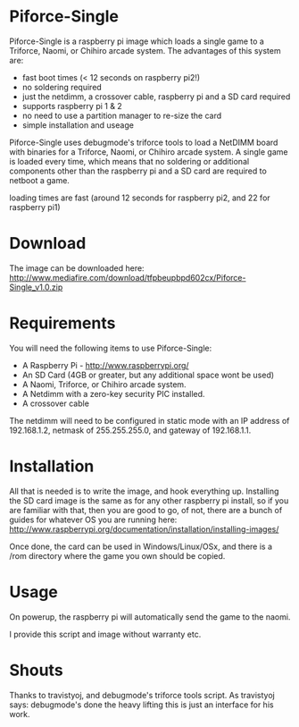 # Piforce-Single

Piforce-Single is a raspberry pi image which loads a single game to a Triforce, Naomi, or Chihiro arcade system. The advantages of this system are:

- fast boot times (< 12 seconds on raspberry pi2!)
- no soldering required
- just the netdimm, a crossover cable, raspberry pi and a SD card required
- supports raspberry pi 1 & 2
- no need to use a partition manager to re-size the card
- simple installation and useage


Piforce-Single uses debugmode's triforce tools to load a NetDIMM board with binaries for a Triforce, Naomi, or Chihiro arcade system. A single game is loaded every time, which means that no soldering or additional components other than the raspberry pi and a SD card are required to netboot a game.

loading times are fast (around 12 seconds for raspberry pi2, and 22 for raspberry pi1)

# Download

The image can be downloaded here:
http://www.mediafire.com/download/tfpbeupbpd602cx/Piforce-Single_v1.0.zip

# Requirements

You will need the following items to use Piforce-Single:

- A Raspberry Pi - http://www.raspberrypi.org/
- An SD Card (4GB or greater, but any additional space wont be used)
- A Naomi, Triforce, or Chihiro arcade system.
- A Netdimm with a zero-key security PIC installed. 
- A crossover cable

The netdimm will need to be configured in static mode with an IP address of 192.168.1.2, netmask of 255.255.255.0, and gateway of 192.168.1.1.


# Installation

All that is needed is to write the image, and hook everything up. Installing the SD card image is the same as for any other raspberry pi install, so if you are familiar with that, then you are good to go, of not, there are a bunch of guides for whatever OS you are running here:
http://www.raspberrypi.org/documentation/installation/installing-images/

Once done, the card can be used in Windows/Linux/OSx, and there is a /rom directory where the game you own should be copied. 

# Usage

On powerup, the raspberry pi will automatically send the game to the naomi.

I provide this script and image without warranty etc. 


# Shouts

Thanks to travistyoj, and debugmode's triforce tools script. As travistyoj says: debugmode's done the heavy lifting this is just an interface for his work. 

